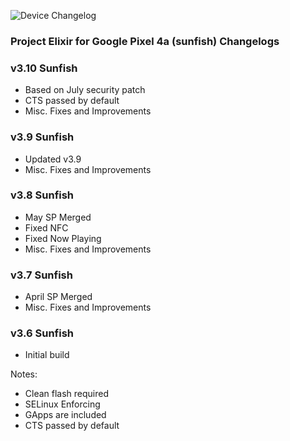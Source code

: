 ![Device Changelog](https://i.imgur.com/C0Wcdr5.png)
### Project Elixir for Google Pixel 4a (sunfish) Changelogs

### v3.10 Sunfish
- Based on July security patch
- CTS passed by default
- Misc. Fixes and Improvements

### v3.9 Sunfish
- Updated v3.9
- Misc. Fixes and Improvements

### v3.8 Sunfish
- May SP Merged
- Fixed NFC
- Fixed Now Playing 
- Misc. Fixes and Improvements

### v3.7 Sunfish
- April SP Merged
- Misc. Fixes and Improvements

### v3.6 Sunfish
- Initial build

Notes:
- Clean flash required
- SELinux Enforcing
- GApps are included
- CTS passed by default
